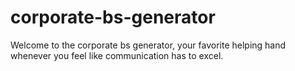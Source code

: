 # corporate-bs-generator

Welcome to the corporate bs generator, your favorite helping hand whenever you feel like communication has to excel.